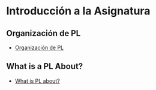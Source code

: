 ---
---
# Introducción a la Asignatura

## Organización de PL

* [Organización de PL]({{site.baseurl}}/tema0-introduccion-a-pl/guia-docente.html)

## What is a PL About?

* [What is PL about?]({{site.baseurl}}/tema0-introduccion-a-pl/what-is-pl-about.html)